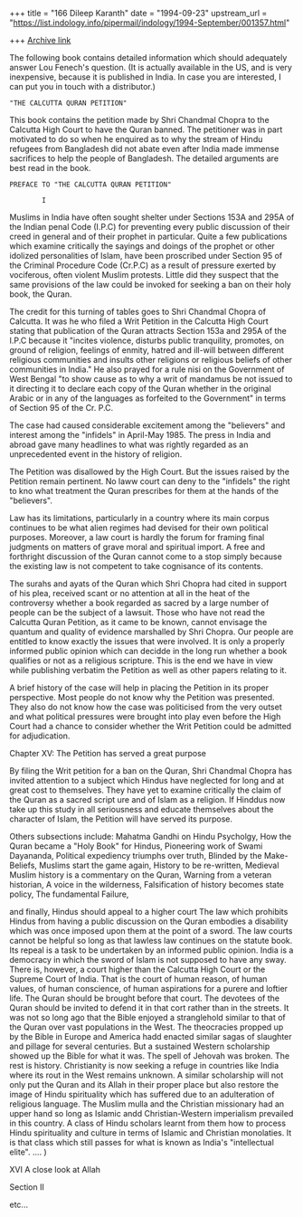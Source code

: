 +++
title = "166 Dileep Karanth"
date = "1994-09-23"
upstream_url = "https://list.indology.info/pipermail/indology/1994-September/001357.html"

+++
[Archive link](https://list.indology.info/pipermail/indology/1994-September/001357.html)


The following book contains detailed information which should adequately 
answer Lou Fenech's question. (It is actually available in the US, and is 
very inexpensive, because it is published in India. In case you are 
interested, I can put you in touch with a distributor.)



	"THE CALCUTTA QURAN PETITION" 

This book contains the petition made by Shri Chandmal Chopra to the
Calcutta High Court to have the Quran banned. The petitioner was in
part motivated to do so when he enquired as to  why the stream of Hindu
refugees from Bangladesh did not abate even after India made immense
sacrifices to help the people of Bangladesh. The detailed arguments
are best read in the book.

	PREFACE TO "THE CALCUTTA QURAN PETITION"

			I

Muslims in India have often sought shelter under Sections 153A and
295A of the Indian penal Code (I.P.C) for preventing every public
discussion of their creed in general and of their prophet in
particular. Quite a few publications which examine critically the
sayings and doings of the prophet or other idolized personalities of
Islam, have been proscribed under Section 95 of the Criminal Procedure
Code (Cr.P.C) as a result of pressure exerted by vociferous, often
violent Muslim protests. Little did they suspect that the same
provisions of the law could be invoked for seeking a ban on their holy
book, the Quran.

The credit for this turning of tables goes to Shri Chandmal Chopra of
Calcutta. It was he who filed a Writ Petition in the Calcutta High
Court stating that publication of the Quran attracts Section 153a and
295A of the I.P.C because it "incites violence, disturbs public
tranquility, promotes, on ground of religion, feelings of enmity,
hatred and ill-will between different religious communities and
insults other religions or religious beliefs of other communities in
India." He also prayed for a rule nisi on the Government of West
Bengal "to show cause as to why a writ of mandamus be not issued to it
directing it to declare each copy of the Quran whether in the original
 Arabic or in any of the languages as forfeited to the Government" 
in terms of Section 95 of the Cr. P.C. 

The case had caused considerable excitement among the "believers" and
interest among the "infidels" in April-May 1985. The press in India
and abroad gave many headlines to what was rightly regarded as an
unprecedented event in the history of religion.

The Petition was disallowed by the High Court. But the issues raised
by the Petition remain pertinent. No laww court can deny to the
"infidels" the right to kno what treatment the Quran prescribes for
them at the hands of the "believers".

Law has its limitations, particularly in a country where its main
corpus continues to be what alien regimes had devised for their own
political purposes. Moreover, a law court is hardly the forum for
framing final judgments on matters of grave moral and spiritual
import. A free and forthright discussion of the Quran cannot come to a
stop simply because the existing law is not competent to take
cognisance of its contents.

The surahs and ayats of the Quran which Shri Chopra had cited in
support of his plea, received scant or no attention at all in the heat
of the controversy whether a book regarded as sacred by a large number
of people can be the subject of a lawsuit. Those who have not read the
Calcutta Quran Petition, as it came to be known, cannot envisage the
quantum and quality of evidence marshalled by Shri Chopra. Our people
are entitled to know exactly the issues that were involved. It is only
a properly informed public opinion which can decidde in the long run
whether a book qualifies or not as a religious scripture. This is the
end we have in view while publishing verbatim the Petition as well as
other papers relating to it.

A brief history of the case will help in placing the Petition in its
proper perspective. Most people do not know why the Petition was
presented. They also do not know how the case was politicised from the
very outset and what political pressures were brought into play even
before the High Court had a chance to consider whether the Writ
Petition could be admitted for adjudication.

Chapter XV: The Petition has served a great purpose

By filing the Writ petition for a ban on the Quran, Shri Chandmal
 Chopra has invited attention to a subject which Hindus have neglected 
for long and at great cost to themselves. They have yet to examine
 critically the claim of the Quran as a sacred script
ure and of Islam as a religion. If Hinddus now take up this study in
 all seriousness and educate themselves about the character of Islam,
 the Petition will have served its purpose. 

Others subsections include:
Mahatma Gandhi on Hindu Psycholgy, How the Quran became a
"Holy Book" for Hindus, Pioneering work of Swami Dayananda, Political
expediency triumphs over truth, Blinded by the Make-Beliefs, Muslims
start the game again, History to be re-written, Medieval Muslim
history is a commentary on the Quran, Warning from a veteran
historian, A voice in the wilderness, Falsification of history becomes
state policy, The fundamental Failure,

and finally, 
Hindus should appeal to a higher court
	The law which prohibits Hindus from having a public discussion
on the Quran embodies a disability which was once imposed upon them at
the point of a sword. The law courts cannot be helpful so long as that
lawless law continues on the statute book. Its repeal is a task to be
undertaken by an informed public opinion. India is a democracy in
which the sword of Islam is not supposed to have any sway.
	There is, however, a court higher than the Calcutta High Court
or the Supreme Court of India. That is the court of human reason, of
human values, of human conscience, of human aspirations for a purere
and loftier life. The Quran should be brought before that court. The
devotees of the Quran should be invited to defend it in that cort
rather than in the streets. 
	It was not so long ago that the Bible enjoyed a stranglehold
similar to that of the Quran over vast populations in the West. The
theocracies propped up by the Bible in Europe and America hadd enacted
similar sagas of slaughter and pillage for several centuries. But a
sustained Western scholarship showed up the Bible for what it was. The
spell of Jehovah was broken. The rest is history. Christianity is now
seeking a refuge in countries like India where its rout in the West
remains unknown.
	A similar scholarship will not only put the Quran and its
Allah in their proper place but also restore the image of Hindu
spirituality which has suffered due to an adulteration of religious
language. The Muslim mulla and the Christian missionary had an upper
hand so long as Islamic andd Christian-Western imperialism prevailed
in this country. A class of Hindu scholars learnt from them how to
process Hindu spirituality and culture in terms of Islamic and
Christian monolaties. It is that class which still passes for what is
known as India's "intellectual elite".  ....  )

XVI	A close look at Allah

Section II

etc...        







